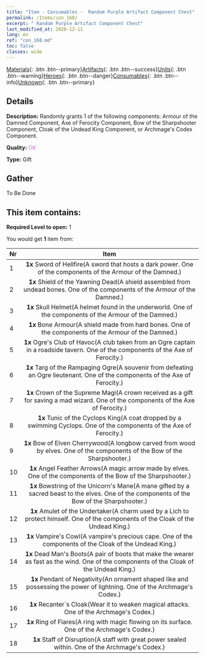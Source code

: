 ```yaml
---
title: "Item - Consumables -  Random Purple Artifact Component Chest"
permalink: /Items/con_168/
excerpt: " Random Purple Artifact Component Chest"
last_modified_at: 2020-12-11
lang: en
ref: "con_168.md"
toc: false
classes: wide
---
```

 [Materials](/Items/){: .btn .btn--primary}[Artifacts](/Items/Artifacts/){: .btn .btn--success}[Units](/Items/Units/){: .btn .btn--warning}[Heroes](/Items/Heroes/){: .btn .btn--danger}[Consumables](/Items/Consumables/){: .btn .btn--info}[Unknown](/Items/Unknown/){: .btn .btn--primary}

## Details
 **Description:** Randomly grants 1 of the following components: Armour of the Damned Component, Axe of Ferocity Component, Bow of the Sharpshooter Component, Cloak of the Undead King Component, or Archmage's Codex Component.

 **Quality:** <span style="color: #DA70D6">OK</span>

 **Type:** Gift

## Gather

  To Be Done

## This item contains:

 **Required Level to open:** 1

 You would get **1** item  from:

  | Nr |      Item    |
  |:---|:------------:|
  | 1 |  **1x** Sword of Hellfire(A sword that hosts a dark power. One of the components of the Armour of the Damned.) | 
  | 2 |  **1x** Shield of the Yawning Dead(A shield assembled from undead bones. One of the components of the Armour of the Damned.) | 
  | 3 |  **1x** Skull Helmet(A helmet found in the underworld. One of the components of the Armour of the Damned.) | 
  | 4 |  **1x** Bone Armour(A shield made from hard bones. One of the components of the Armour of the Damned.) | 
  | 5 |  **1x** Ogre's Club of Havoc(A club taken from an Ogre captain in a roadside tavern. One of the components of the Axe of Ferocity.) | 
  | 6 |  **1x** Targ of the Rampaging Ogre(A souvenir from defeating an Ogre lieutenant. One of the components of the Axe of Ferocity.) | 
  | 7 |  **1x** Crown of the Supreme Magi(A crown received as a gift for saving a mad wizard. One of the components of the Axe of Ferocity.) | 
  | 8 |  **1x** Tunic of the Cyclops King(A coat dropped by a swimming Cyclops. One of the components of the Axe of Ferocity.) | 
  | 9 |  **1x** Bow of Elven Cherrywood(A longbow carved from wood by elves. One of the components of the Bow of the Sharpshooter.) | 
  | 10 |  **1x** Angel Feather Arrows(A magic arrow made by elves. One of the components of the Bow of the Sharpshooter.) | 
  | 11 |  **1x** Bowstring of the Unicorn's Mane(A mane gifted by a sacred beast to the elves. One of the components of the Bow of the Sharpshooter.) | 
  | 12 |  **1x** Amulet of the Undertaker(A charm used by a Lich to protect himself. One of the components of the Cloak of the Undead King.) | 
  | 13 |  **1x** Vampire's Cowl(A vampire's precious cape. One of the components of the Cloak of the Undead King.) | 
  | 14 |  **1x** Dead Man's Boots(A pair of boots that make the wearer as fast as the wind. One of the components of the Cloak of the Undead King.) | 
  | 15 |  **1x** Pendant of Negativity(An ornament shaped like and possessing the power of lightning. One of the Archmage's Codex.) | 
  | 16 |  **1x** Recanter`s Cloak(Wear it to weaken magical attacks. One of the Archmage's Codex.) | 
  | 17 |  **1x** Ring of Flares(A ring with magic flowing on its surface. One of the Archmage's Codex.) | 
  | 18 |  **1x** Staff of Disruption(A staff with great power sealed within. One of the Archmage's Codex.) | 
